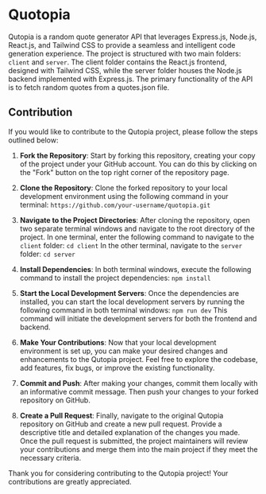 # Quotopia
Qutopia is a random quote generator API that leverages Express.js, Node.js, React.js, and Tailwind CSS to provide a seamless and intelligent code generation experience. The project is structured with two main folders: `client` and `server`. The client folder contains the React.js frontend, designed with Tailwind CSS, while the server folder houses the Node.js backend implemented with Express.js. The primary functionality of the API is to fetch random quotes from a quotes.json file.

## Contribution
If you would like to contribute to the Qutopia project, please follow the steps outlined below:

1. **Fork the Repository**: Start by forking this repository, creating your copy of the project under your GitHub account. You can do this by clicking on the "Fork" button on the top right corner of the repository page.

2. **Clone the Repository**: Clone the forked repository to your local development environment using the following command in your terminal:
```https://github.com/your-username/quotopia.git```

3. **Navigate to the Project Directories**: After cloning the repository, open two separate terminal windows and navigate to the root directory of the project. In one terminal, enter the following command to navigate to the `client` folder:
 ```cd client```
 In the other terminal, navigate to the `server` folder:
 ```cd server```
 
 4. **Install Dependencies**: In both terminal windows, execute the following command to install the project dependencies:
  ```npm install```
  
 5. **Start the Local Development Servers**: Once the dependencies are installed, you can start the local development servers by running the following command in both terminal windows:
  ```npm run dev```
 This command will initiate the development servers for both the frontend and backend.
 
 6. **Make Your Contributions**: Now that your local development environment is set up, you can make your desired changes and enhancements to the Qutopia project. Feel free to explore the codebase, add features, fix bugs, or improve the existing functionality.

 7.  **Commit and Push**: After making your changes, commit them locally with an informative commit message. Then push your changes to your forked repository on GitHub.
 
 8. **Create a Pull Request**: Finally, navigate to the original Qutopia repository on GitHub and create a new pull request. Provide a descriptive title and detailed explanation of the changes you made. Once the pull request is submitted, the project maintainers will review your contributions and merge them into the main project if they meet the necessary criteria.
 
 Thank you for considering contributing to the Qutopia project! Your contributions are greatly appreciated.
